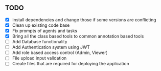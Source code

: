 ## TODO 

- [x] Install dependencies and change those if some versions are conflicting
- [x] Clean up existing code base
- [x] Fix prompts of agents and tasks
- [x] Bring all the class based tools to common annotation based tools
- [ ] Add Database functionality
- [ ] Add Authentication system using JWT
- [ ] Add role based access control (Admin, Viewer)
- [ ] File upload input validation
- [ ] Create files that are required for deploying the application
